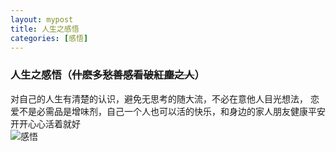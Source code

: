 ```yaml
---
layout: mypost
title: 人生之感悟
categories: [感悟]
---
```


### 人生之感悟（~~什麽多愁善感看破紅塵之人~~）
对自己的人生有清楚的认识，避免无思考的随大流，不必在意他人目光想法，
恋爱不是必需品是增味剂，自己一个人也可以活的快乐，和身边的家人朋友健康平安开开心心活着就好  
![感悟](01.jpg)
